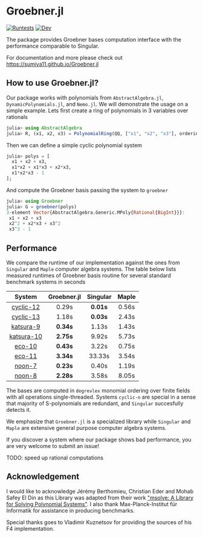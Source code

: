 # Groebner.jl

[![Runtests](https://github.com/sumiya11/Groebner.jl/actions/workflows/Runtests.yml/badge.svg)](https://github.com/sumiya11/Groebner.jl/actions/workflows/Runtests.yml)
[![Dev](https://img.shields.io/badge/docs-dev-blue.svg)](https://sumiya11.github.io/Groebner.jl)


The package provides Groebner bases computation interface with the performance
comparable to Singular.

For documentation and more please check out https://sumiya11.github.io/Groebner.jl

## How to use Groebner.jl?

Our package works with polynomials from `AbstractAlgebra.jl`, `DynamicPolynomials.jl`, and `Nemo.jl`. We will demonstrate the usage on a simple example. Lets first create a ring of polynomials in 3 variables over rationals

```julia
julia> using AbstractAlgebra
julia> R, (x1, x2, x3) = PolynomialRing(QQ, ["x1", "x2", "x3"], ordering=:degrevlex);
```

Then we can define a simple cyclic polynomial system

```julia
julia> polys = [
  x1 + x2 + x3,
  x1*x2 + x1*x3 + x2*x3,
  x1*x2*x3 - 1
];
```

And compute the Groebner basis passing the system to `groebner`


```julia
julia> using Groebner
julia> G = groebner(polys)
3-element Vector{AbstractAlgebra.Generic.MPoly{Rational{BigInt}}}:
 x1 + x2 + x3
 x2^2 + x2*x3 + x3^2
 x3^3 - 1
```

## Performance

We compare the runtime of our implementation against the ones from `Singular` and `Maple` computer algebra systems. The table below lists measured runtimes of Groebner basis routine for several standard benchmark systems in seconds

|   System    |  Groebner.jl    | Singular | Maple |
| :---:       | :---: | :----: |  :---:   |
| [cyclic-12](https://github.com/sumiya11/Groebner.jl/tree/master/benchmark/data/cyclic12.txt)   | 0.29s  | **0.01s**    | 0.56s |
| [cyclic-13](https://github.com/sumiya11/Groebner.jl/tree/master/benchmark/data/cyclic13.txt)   |  1.18s  | **0.03s**    | 2.43s |
| [katsura-9](https://github.com/sumiya11/Groebner.jl/tree/master/benchmark/data/katsura9.txt)    | **0.34s**  | 1.13s    | 1.43s |
| [katsura-10](https://github.com/sumiya11/Groebner.jl/tree/master/benchmark/data/katsura10.txt)  |  **2.75s**  | 9.92s   | 5.73s |
| [eco-10](https://github.com/sumiya11/Groebner.jl/tree/master/benchmark/data/eco10.txt)   |  **0.43s**  | 3.22s   | 0.75s |
| [eco-11](https://github.com/sumiya11/Groebner.jl/tree/master/benchmark/data/eco11.txt)   | **3.34s**  | 33.33s   | 3.54s |
| [noon-7](https://github.com/sumiya11/Groebner.jl/tree/master/benchmark/data/noon7.txt)      |  **0.23s**  | 0.40s    | 1.19s|
| [noon-8](https://github.com/sumiya11/Groebner.jl/tree/master/benchmark/data/noon8.txt)      |  **2.28s**  | 3.58s    | 8.05s |

The bases are computed in `degrevlex` monomial ordering over finite fields with all operations single-threaded. Systems `cyclic-n` are special in a sense that majority of S-polynomials are redundant, and `Singular` succesfully detects it.

We emphasize that `Groebner.jl` is a specialized library while `Singular`
and `Maple` are extensive general purpose computer algebra systems.

If you discover a system where our package shows bad performance, you are very welcome to submit an issue!  

TODO: speed up rational computations

## Acknowledgement

I would like to acknowledge Jérémy Berthomieu, Christian Eder and Mohab Safey El Din as this Library was adapted from their work ["msolve: A Library for Solving Polynomial Systems"](https://arxiv.org/abs/2104.03572). I also thank Max-Planck-Institut für Informatik for assistance in producing benchmarks.

Special thanks goes to Vladimir Kuznetsov for providing the sources of his F4 implementation.

